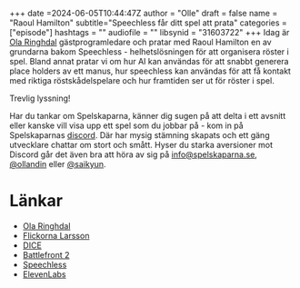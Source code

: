 +++
date =2024-06-05T10:44:47Z
author = "Olle"
draft = false 
name = "Raoul Hamilton"
subtitle="Speechless får ditt spel att prata"
categories = ["episode"]
hashtags = ""
audiofile = ""
libsynid = "31603722"
+++
Idag är [Ola Ringhdal](https://enrost.se/) gästprogramledare och pratar med Raoul Hamilton en av grundarna bakom Speechless - helhetslösningen för att organisera röster i spel. Bland annat pratar vi om hur AI kan användas för att snabbt generera place holders av ett manus, hur speechless kan användas för att få kontakt med riktiga röstskådelspelare och hur framtiden ser ut för röster i spel.

Trevlig lyssning!

Har du tankar om Spelskaparna, känner dig sugen på att delta i ett avsnitt eller kanske vill visa upp ett spel som du jobbar på - kom in på Spelskaparnas [discord](https://discord.gg/hBHEXss). Där har mysig stämning skapats och ett gäng utvecklare chattar om stort och smått. Hyser du starka aversioner mot Discord går det även bra att höra av sig på info@spelskaparna.se, [@ollandin](https://twitter.com/ollelandin) eller [@saikyun](https://twitter.com/Saikyun).

# Länkar
* [Ola Ringhdal](https://enrost.se/)
* [Flickorna Larsson](https://flickornalarsson.se/)
* [DICE](https://www.dice.se/) 
* [Battlefront 2](https://www.youtube.com/watch?v=_q51LZ2HpbE)
* [Speechless](https://www.speechless.games/)
* [ElevenLabs](https://elevenlabs.io/)
